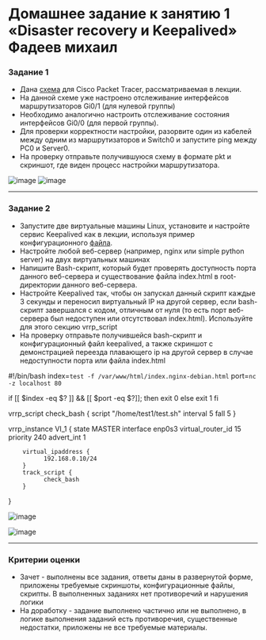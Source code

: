 # Домашнее задание к занятию 1 «Disaster recovery и Keepalived» Фадеев михаил

### Задание 1
- Дана [схема](1/hsrp_advanced.pkt) для Cisco Packet Tracer, рассматриваемая в лекции.
- На данной схеме уже настроено отслеживание интерфейсов маршрутизаторов Gi0/1 (для нулевой группы)
- Необходимо аналогично настроить отслеживание состояния интерфейсов Gi0/0 (для первой группы).
- Для проверки корректности настройки, разорвите один из кабелей между одним из маршрутизаторов и Switch0 и запустите ping между PC0 и Server0.
- На проверку отправьте получившуюся схему в формате pkt и скриншот, где виден процесс настройки маршрутизатора.

![image](https://github.com/FadMikhail/9.1_Disaster-recovery-Keepalived/assets/132131230/b26dd70c-0f38-4577-bcf7-1a0200d96b85)
![image](https://github.com/FadMikhail/9.1_Disaster-recovery-Keepalived/assets/132131230/939e49b2-b7e8-4b84-a870-64864e90ac97)


------


### Задание 2
- Запустите две виртуальные машины Linux, установите и настройте сервис Keepalived как в лекции, используя пример конфигурационного [файла](1/keepalived-simple.conf).
- Настройте любой веб-сервер (например, nginx или simple python server) на двух виртуальных машинах
- Напишите Bash-скрипт, который будет проверять доступность порта данного веб-сервера и существование файла index.html в root-директории данного веб-сервера.
- Настройте Keepalived так, чтобы он запускал данный скрипт каждые 3 секунды и переносил виртуальный IP на другой сервер, если bash-скрипт завершался с кодом, отличным от нуля (то есть порт веб-сервера был недоступен или отсутствовал index.html). Используйте для этого секцию vrrp_script
- На проверку отправьте получившейся bash-скрипт и конфигурационный файл keepalived, а также скриншот с демонстрацией переезда плавающего ip на другой сервер в случае недоступности порта или файла index.html

#!/bin/bash
index=`test -f /var/www/html/index.nginx-debian.html`
port=`nc -z localhost 80`

if [[ $index -eq $? ]] && [[ $port -eq $?]]; then 
exit 0
else
exit 1
fi


vrrp_script check_bash {
    script "/home/test1/test.sh"
    interval 5
    fall 5
}

vrrp_instance VI_1 {
        state MASTER
        interface enp0s3
        virtual_router_id 15
        priority 240
        advert_int 1

        virtual_ipaddress {
              192.168.0.10/24
        }
        track_script {
              check_bash
        } 
}

![image](https://github.com/FadMikhail/9.1_Disaster-recovery-Keepalived/assets/132131230/e4ba006c-7f33-4891-a3a2-ca6a5410f599)

![image](https://github.com/FadMikhail/9.1_Disaster-recovery-Keepalived/assets/132131230/e07dc94e-3845-4dd0-bb6e-a91902156afe)


------

### Критерии оценки

- Зачет - выполнены все задания, ответы даны в развернутой форме, приложены требуемые скриншоты, конфигурационные файлы, скрипты. В выполненных заданиях нет противоречий и нарушения логики
- На доработку - задание выполнено частично или не выполнено, в логике выполнения заданий есть противоречия, существенные недостатки, приложены не все требуемые материалы.

